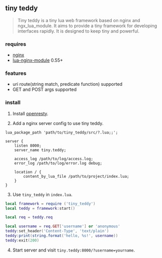## tiny teddy

> Tiny teddy is a tiny lua web framework based on nginx and ngx_lua_module. It aims to provide a tiny framework for developing interfaces rapidly. It is designed to keep tiny and powerful.

### requires

* [nginx](http://nginx.org/)
* [lua-nginx-module](https://github.com/openresty/lua-nginx-module) 0.55+

### features

* uri route(string match, predicate function) supported
* GET and POST args supported

### install

1. Install [openresty](http://openresty.org/en/).

2. Add a nginx server config to use tiny teddy.

```
lua_package_path 'path/to/tiny_teddy/src/?.lua;;';

server {
    listen 8000;
    server_name tiny.teddy;

    access_log /path/to/log/access.log;
    error_log /path/to/log/error.log debug;

    location / {
        content_by_lua_file /path/to/project/index.lua;
    }
}
```

3. Use `tiny_teddy` in `index.lua`.

```lua
local framework = require ('tiny_teddy')
local teddy = framework:start()

local req = teddy.req

local username = req.GET['username'] or 'anonymous'
teddy:set_header('Content-Type', 'text/plain')
teddy:print(string.format('hello, %s!', username))
teddy:exit(200)
```

4. Start server and visit `tiny.teddy:8000/?username=yourname`.
